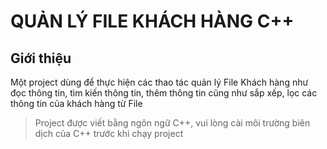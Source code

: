 # QUẢN LÝ FILE KHÁCH HÀNG C++
## Giới thiệu
Một project dùng để thực hiện các thao tác quản lý File Khách hàng như đọc thông tin, tìm kiến thông tin, thêm thông tin cũng như sắp xếp, lọc các thông tin của khách hàng từ File
> Project được viết bằng ngôn ngữ C++, vui lòng cài môi trường biên dịch của C++ trước khi chạy project
